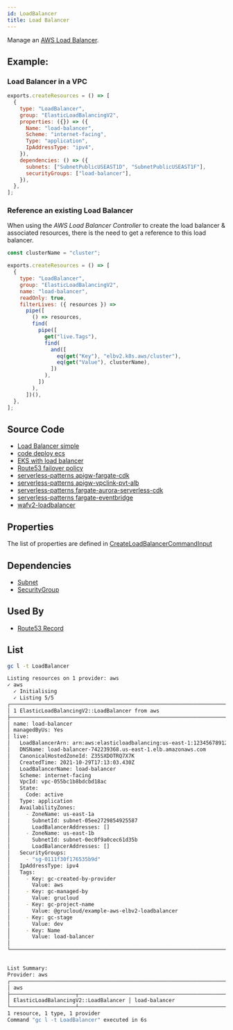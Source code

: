 ```yaml
---
id: LoadBalancer
title: Load Balancer
---
```


Manage an [AWS Load Balancer](https://console.aws.amazon.com/ec2/v2/home?#LoadBalancers:).

## Example:

### Load Balancer in a VPC

```js
exports.createResources = () => [
  {
    type: "LoadBalancer",
    group: "ElasticLoadBalancingV2",
    properties: ({}) => ({
      Name: "load-balancer",
      Scheme: "internet-facing",
      Type: "application",
      IpAddressType: "ipv4",
    }),
    dependencies: () => ({
      subnets: ["SubnetPublicUSEAST1D", "SubnetPublicUSEAST1F"],
      securityGroups: ["load-balancer"],
    }),
  },
];
```

### Reference an existing Load Balancer

When using the _AWS Load Balancer Controller_ to create the load balancer & associated resources, there is the need to get a reference to this load balancer.

```js
const clusterName = "cluster";

exports.createResources = () => [
  {
    type: "LoadBalancer",
    group: "ElasticLoadBalancingV2",
    name: "load-balancer",
    readOnly: true,
    filterLives: ({ resources }) =>
      pipe([
        () => resources,
        find(
          pipe([
            get("live.Tags"),
            find(
              and([
                eq(get("Key"), "elbv2.k8s.aws/cluster"),
                eq(get("Value"), clusterName),
              ])
            ),
          ])
        ),
      ])(),
  },
];
```

## Source Code

- [Load Balancer simple](https://github.com/grucloud/grucloud/blob/main/examples/aws/ElasticLoadBalancingV2/load-balancer)
- [code deploy ecs](https://github.com/grucloud/grucloud/blob/main/examples/aws/CodeDeploy/codedeploy-ecs)
- [EKS with load balancer](https://github.com/grucloud/grucloud/blob/main/examples/aws/EKS/eks-load-balancer)
- [Route53 failover policy](https://github.com/grucloud/grucloud/blob/main/examples/aws/Route53/routing-failover-policy)
- [serverless-patterns apigw-fargate-cdk](https://github.com/grucloud/grucloud/blob/main/examples/aws/serverless-patterns/apigw-fargate-cdk)
- [serverless-patterns apigw-vpclink-pvt-alb](https://github.com/grucloud/grucloud/blob/main/examples/aws/serverless-patterns/apigw-vpclink-pvt-alb)
- [serverless-patterns fargate-aurora-serverless-cdk](https://github.com/grucloud/grucloud/blob/main/examples/aws/serverless-patterns/fargate-aurora-serverless-cdk)
- [serverless-patterns fargate-eventbridge](https://github.com/grucloud/grucloud/blob/main/examples/aws/serverless-patterns/fargate-eventbridge)
- [wafv2-loadbalancer](https://github.com/grucloud/grucloud/blob/main/examples/aws/WAFv2/wafv2-loadbalancer)

## Properties

The list of properties are defined in [CreateLoadBalancerCommandInput](https://docs.aws.amazon.com/AWSJavaScriptSDK/v3/latest/clients/client-elastic-load-balancing-v2/interfaces/createloadbalancercommandinput.html)

## Dependencies

- [Subnet](../EC2/Subnet.md)
- [SecurityGroup](../EC2/SecurityGroup.md)

## Used By

- [Route53 Record](../Route53/Record.md)

## List

```sh
gc l -t LoadBalancer
```

```sh
Listing resources on 1 provider: aws
✓ aws
  ✓ Initialising
  ✓ Listing 5/5
┌─────────────────────────────────────────────────────────────────────────────┐
│ 1 ElasticLoadBalancingV2::LoadBalancer from aws                                              │
├─────────────────────────────────────────────────────────────────────────────┤
│ name: load-balancer                                                         │
│ managedByUs: Yes                                                            │
│ live:                                                                       │
│   LoadBalancerArn: arn:aws:elasticloadbalancing:us-east-1:123456789123:loa… │
│   DNSName: load-balancer-742239368.us-east-1.elb.amazonaws.com              │
│   CanonicalHostedZoneId: Z35SXDOTRQ7X7K                                     │
│   CreatedTime: 2021-10-29T17:13:03.430Z                                     │
│   LoadBalancerName: load-balancer                                           │
│   Scheme: internet-facing                                                   │
│   VpcId: vpc-055bc1b8bdcbd18ac                                              │
│   State:                                                                    │
│     Code: active                                                            │
│   Type: application                                                         │
│   AvailabilityZones:                                                        │
│     - ZoneName: us-east-1a                                                  │
│       SubnetId: subnet-05ee2729854925587                                    │
│       LoadBalancerAddresses: []                                             │
│     - ZoneName: us-east-1b                                                  │
│       SubnetId: subnet-0ec0f9a0cec61d35b                                    │
│       LoadBalancerAddresses: []                                             │
│   SecurityGroups:                                                           │
│     - "sg-0111f30f176535b9d"                                                │
│   IpAddressType: ipv4                                                       │
│   Tags:                                                                     │
│     - Key: gc-created-by-provider                                           │
│       Value: aws                                                            │
│     - Key: gc-managed-by                                                    │
│       Value: grucloud                                                       │
│     - Key: gc-project-name                                                  │
│       Value: @grucloud/example-aws-elbv2-loadbalancer                       │
│     - Key: gc-stage                                                         │
│       Value: dev                                                            │
│     - Key: Name                                                             │
│       Value: load-balancer                                                  │
│                                                                             │
└─────────────────────────────────────────────────────────────────────────────┘


List Summary:
Provider: aws
┌────────────────────────────────────────────────────────────────────────────┐
│ aws                                                                        │
├─────────────────────┬──────────────────────────────────────────────────────┤
│ ElasticLoadBalancingV2::LoadBalancer │ load-balancer                                        │
└─────────────────────┴──────────────────────────────────────────────────────┘
1 resource, 1 type, 1 provider
Command "gc l -t LoadBalancer" executed in 6s
```
